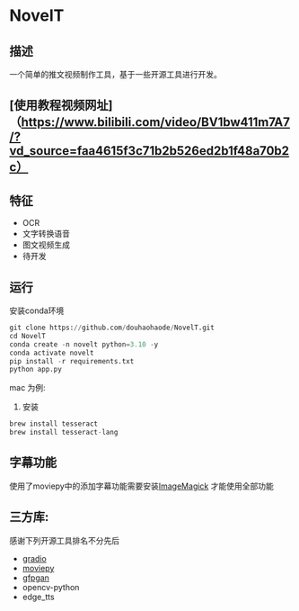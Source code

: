# NovelT

## 描述

一个简单的推文视频制作工具，基于一些开源工具进行开发。



##  [使用教程视频网址]（https://www.bilibili.com/video/BV1bw411m7A7/?vd_source=faa4615f3c71b2b526ed2b1f48a70b2c）


## 特征

- OCR
- 文字转换语音
- 图文视频生成
- 待开发

## 运行

安装conda环境

```python
git clone https://github.com/douhaohaode/NovelT.git
cd NovelT
conda create -n novelt python=3.10 -y  
conda activate novelt
pip install -r requirements.txt
python app.py
```


mac 为例:

1. 安装
```python
brew install tesseract
brew install tesseract-lang
```




## 字幕功能
使用了moviepy中的添加字幕功能需要安装[ImageMagick](https://www.imagemagick.org/script/index.php) 才能使用全部功能


## 三方库:
感谢下列开源工具排名不分先后
- [gradio](https://github.com/gradio-app/gradio)
- [moviepy](https://github.com/Zulko/moviepy)
- [gfpgan](https://github.com/TencentARC/GFPGAN)
- opencv-python
- edge_tts
